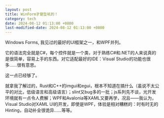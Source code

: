 ```yaml
---
layout: post
title: WinForm才是坠吼的！
category: tech
date: 2024-08-12 01:13:00 +0800
last-modified-date: 2024-08-12 01:13:00 +0800
---
```


Windows Forms, 我见过的最好的UI框架之一，和WPF并列。

它的语法完全就是C#，每个控件就是一个类，对于熟练C#和.NET的人来说真的是很简单，容易上手的东西。对它适配最好的IDE：Visual Studio的功能也很多……很有意思。

这一点已经够了。

就拿我了解过的，Rust和C++的imgui和egui，根本不知道在搞什么（虽说不太公平的对比，低级语言和高级语言）；slint又bug多的一批；js系列先不谈，光开发环境就有一点令人费解；WPF和Avalonia等XAML又要再学，况且——我认为，Visual Studio对XAML UI的开发，即使是WPF，体验是相对糟糕的：时有时无的Hinting，自动补全很诡异……等等。

